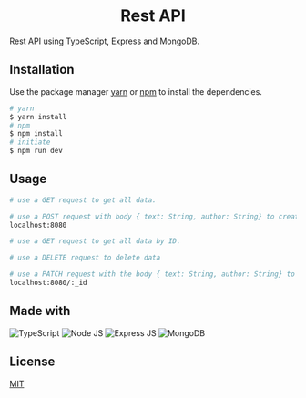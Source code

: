 <h1 align="center">Rest API</h1>

Rest API using TypeScript, Express and MongoDB.

## Installation

Use the package manager [yarn](https://yarnpkg.com/) or [npm](https://www.npmjs.com/) to install the dependencies.

```bash
# yarn
$ yarn install
# npm
$ npm install
# initiate
$ npm run dev
```

## Usage

```bash
# use a GET request to get all data.

# use a POST request with body { text: String, author: String} to create new data.
localhost:8080

# use a GET request to get all data by ID.

# use a DELETE request to delete data

# use a PATCH request with the body { text: String, author: String} to update data.
localhost:8080/:_id
```

## Made with
<img src="https://img.shields.io/badge/TypeScript-007ACC?style=for-the-badge&logo=typescript&logoColor=white" alt="TypeScript">
<img src="https://img.shields.io/badge/Node.js-43853D?style=for-the-badge&logo=node.js&logoColor=white" alt="Node JS">
<img src="https://img.shields.io/badge/Express.js-404D59?style=for-the-badge" alt="Express JS">
<img src="https://img.shields.io/badge/MongoDB-4EA94B?style=for-the-badge&logo=mongodb&logoColor=white" alt="MongoDB">

## License
[MIT](https://choosealicense.com/licenses/mit/)